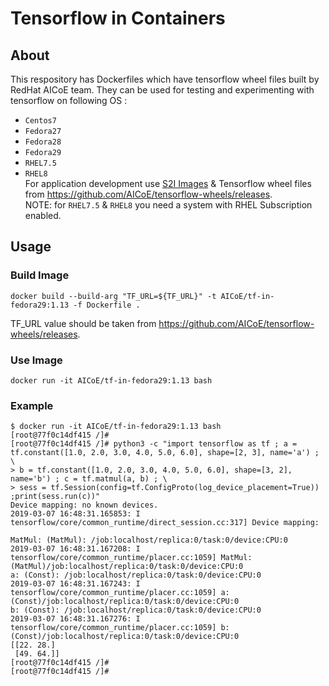 # Tensorflow in Containers

## About

This respository has Dockerfiles which have tensorflow wheel files built by RedHat AICoE team.
They can be used for testing and experimenting with tensorflow on following OS :
* `Centos7`
* `Fedora27`
* `Fedora28`
* `Fedora29`
* `RHEL7.5`
* `RHEL8`  
For application development use [S2I Images](https://github.com/sclorg/s2i-python-container) & Tensorflow wheel files from https://github.com/AICoE/tensorflow-wheels/releases.  
NOTE: for `RHEL7.5` & `RHEL8` you need a system with RHEL Subscription enabled.


## Usage

### Build Image

```
docker build --build-arg "TF_URL=${TF_URL}" -t AICoE/tf-in-fedora29:1.13 -f Dockerfile .
```

TF_URL value should be taken from https://github.com/AICoE/tensorflow-wheels/releases.    

### Use Image

```
docker run -it AICoE/tf-in-fedora29:1.13 bash
```

### Example
```
$ docker run -it AICoE/tf-in-fedora29:1.13 bash
[root@77f0c14df415 /]#
[root@77f0c14df415 /]# python3 -c "import tensorflow as tf ; a = tf.constant([1.0, 2.0, 3.0, 4.0, 5.0, 6.0], shape=[2, 3], name='a') ; \
> b = tf.constant([1.0, 2.0, 3.0, 4.0, 5.0, 6.0], shape=[3, 2], name='b') ; c = tf.matmul(a, b) ; \
> sess = tf.Session(config=tf.ConfigProto(log_device_placement=True)) ;print(sess.run(c))"
Device mapping: no known devices.
2019-03-07 16:48:31.165853: I tensorflow/core/common_runtime/direct_session.cc:317] Device mapping:

MatMul: (MatMul): /job:localhost/replica:0/task:0/device:CPU:0
2019-03-07 16:48:31.167208: I tensorflow/core/common_runtime/placer.cc:1059] MatMul: (MatMul)/job:localhost/replica:0/task:0/device:CPU:0
a: (Const): /job:localhost/replica:0/task:0/device:CPU:0
2019-03-07 16:48:31.167243: I tensorflow/core/common_runtime/placer.cc:1059] a: (Const)/job:localhost/replica:0/task:0/device:CPU:0
b: (Const): /job:localhost/replica:0/task:0/device:CPU:0
2019-03-07 16:48:31.167276: I tensorflow/core/common_runtime/placer.cc:1059] b: (Const)/job:localhost/replica:0/task:0/device:CPU:0
[[22. 28.]
 [49. 64.]]
[root@77f0c14df415 /]#
[root@77f0c14df415 /]#
```